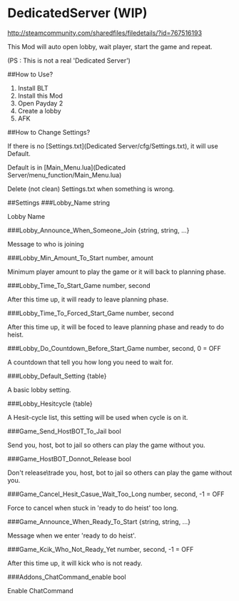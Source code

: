 # DedicatedServer (WIP)

http://steamcommunity.com/sharedfiles/filedetails/?id=767516193

This Mod will auto open lobby, wait player, start the game and repeat.

(PS : This is not a real 'Dedicated Server')

##How to Use?
1. Install BLT
2. Install this Mod
3. Open Payday 2
4. Create a lobby
5. AFK

##How to Change Settings?

If there is no [Settings.txt](Dedicated Server/cfg/Settings.txt), it will use Default.

Default is in [Main_Menu.lua](Dedicated Server/menu_function/Main_Menu.lua)

Delete (not clean) Settings.txt when something is wrong.

##Settings
###Lobby_Name
string

Lobby Name

###Lobby_Announce_When_Someone_Join
{string, string, ...}

Message to who is joining

###Lobby_Min_Amount_To_Start
number, amount

Minimum player amount to play the game or it will back to planning phase.

###Lobby_Time_To_Start_Game
number, second

After this time up, it will ready to leave planning phase.

###Lobby_Time_To_Forced_Start_Game
number, second

After this time up, it will be foced to leave planning phase and ready to do heist.

###Lobby_Do_Countdown_Before_Start_Game
number, second, 0 = OFF

A countdown that tell you how long you need to wait for.

###Lobby_Default_Setting
{table}

A basic lobby setting.

###Lobby_Hesitcycle
{table}

A Hesit-cycle list, this setting will be used when cycle is on it.

###Game_Send_HostBOT_To_Jail
bool

Send you, host, bot to jail so others can play the game without you.

###Game_HostBOT_Donnot_Release
bool

Don't release\trade you, host, bot to jail so others can play the game without you.

###Game_Cancel_Hesit_Casue_Wait_Too_Long
number, second, -1 = OFF

Force to cancel when stuck in 'ready to do heist' too long.

###Game_Announce_When_Ready_To_Start
{string, string, ...}

Message when we enter 'ready to do heist'.

###Game_Kcik_Who_Not_Ready_Yet
number, second, -1 = OFF

After this time up, it will kick who is not ready.

###Addons_ChatCommand_enable
bool

Enable ChatCommand
